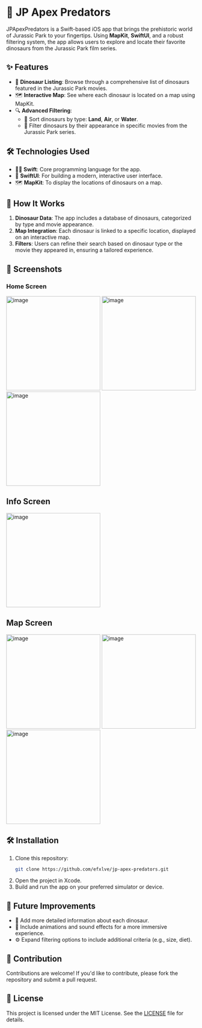 # 🦖 JP Apex Predators

JPApexPredators is a Swift-based iOS app that brings the prehistoric world of Jurassic Park to your fingertips. Using **MapKit**, **SwiftUI**, and a robust filtering system, the app allows users to explore and locate their favorite dinosaurs from the Jurassic Park film series.

## ✨ Features

- 🦕 **Dinosaur Listing**: Browse through a comprehensive list of dinosaurs featured in the Jurassic Park movies.
- 🗺️ **Interactive Map**: See where each dinosaur is located on a map using MapKit.
- 🔍 **Advanced Filtering**:
  - 🦘 Sort dinosaurs by type: **Land**, **Air**, or **Water**.
  - 🎥 Filter dinosaurs by their appearance in specific movies from the Jurassic Park series.

## 🛠️ Technologies Used

- 🧑‍💻 **Swift**: Core programming language for the app.
- 🎨 **SwiftUI**: For building a modern, interactive user interface.
- 🗺️ **MapKit**: To display the locations of dinosaurs on a map.

## 🚀 How It Works

1. **Dinosaur Data**: The app includes a database of dinosaurs, categorized by type and movie appearance.
2. **Map Integration**: Each dinosaur is linked to a specific location, displayed on an interactive map.
3. **Filters**: Users can refine their search based on dinosaur type or the movie they appeared in, ensuring a tailored experience.

## 📸 Screenshots

### Home Screen

<img width="250" alt="image" src="https://github.com/user-attachments/assets/4c53c8a1-fd1f-4eae-af14-4bd71f641ddc">

<img width="250" alt="image" src="https://github.com/user-attachments/assets/1c5d5176-6bcf-4e36-a3b1-060fddb0f3e1">

<img width="250" alt="image" src="https://github.com/user-attachments/assets/41f7b690-def4-47c8-8bf6-2a35df13e8e5">

## Info Screen

<img width="250" alt="image" src="https://github.com/user-attachments/assets/6d4a6e1d-9e44-478b-8b0c-873ad58c608f">

## Map Screen

<img width="250" alt="image" src="https://github.com/user-attachments/assets/f7ddf801-325c-4535-b8c3-ff02e44e77b1">

<img width="250" alt="image" src="https://github.com/user-attachments/assets/b6f33a43-2e98-4e2e-82fb-f9ae8bc4b451">

<img width="250" alt="image" src="https://github.com/user-attachments/assets/78c8c40e-c1e0-4015-9922-5b6119f08ec3">

## 🛠️ Installation

1. Clone this repository:
   ```bash
   git clone https://github.com/efxlve/jp-apex-predators.git
   ```
2. Open the project in Xcode.
3. Build and run the app on your preferred simulator or device.

## 🌟 Future Improvements

- 🦴 Add more detailed information about each dinosaur.
- 🎵 Include animations and sound effects for a more immersive experience.
- ⚙️ Expand filtering options to include additional criteria (e.g., size, diet).

## 🤝 Contribution

Contributions are welcome! If you'd like to contribute, please fork the repository and submit a pull request.

## 📜 License

This project is licensed under the MIT License. See the [LICENSE](LICENSE) file for details.
